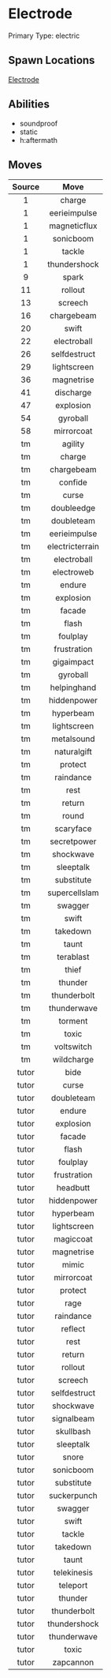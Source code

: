 # Electrode  
Primary Type: electric  
  
## Spawn Locations  
[Electrode](/data/spawn_presets/electrode.md)  
  
## Abilities  
  * soundproof
  * static
  * h:aftermath
  
  
## Moves  
  
| Source | Move |  
|:---:|:---:|  
| 1 | charge |  
| 1 | eerieimpulse |  
| 1 | magneticflux |  
| 1 | sonicboom |  
| 1 | tackle |  
| 1 | thundershock |  
| 9 | spark |  
| 11 | rollout |  
| 13 | screech |  
| 16 | chargebeam |  
| 20 | swift |  
| 22 | electroball |  
| 26 | selfdestruct |  
| 29 | lightscreen |  
| 36 | magnetrise |  
| 41 | discharge |  
| 47 | explosion |  
| 54 | gyroball |  
| 58 | mirrorcoat |  
| tm | agility |  
| tm | charge |  
| tm | chargebeam |  
| tm | confide |  
| tm | curse |  
| tm | doubleedge |  
| tm | doubleteam |  
| tm | eerieimpulse |  
| tm | electricterrain |  
| tm | electroball |  
| tm | electroweb |  
| tm | endure |  
| tm | explosion |  
| tm | facade |  
| tm | flash |  
| tm | foulplay |  
| tm | frustration |  
| tm | gigaimpact |  
| tm | gyroball |  
| tm | helpinghand |  
| tm | hiddenpower |  
| tm | hyperbeam |  
| tm | lightscreen |  
| tm | metalsound |  
| tm | naturalgift |  
| tm | protect |  
| tm | raindance |  
| tm | rest |  
| tm | return |  
| tm | round |  
| tm | scaryface |  
| tm | secretpower |  
| tm | shockwave |  
| tm | sleeptalk |  
| tm | substitute |  
| tm | supercellslam |  
| tm | swagger |  
| tm | swift |  
| tm | takedown |  
| tm | taunt |  
| tm | terablast |  
| tm | thief |  
| tm | thunder |  
| tm | thunderbolt |  
| tm | thunderwave |  
| tm | torment |  
| tm | toxic |  
| tm | voltswitch |  
| tm | wildcharge |  
| tutor | bide |  
| tutor | curse |  
| tutor | doubleteam |  
| tutor | endure |  
| tutor | explosion |  
| tutor | facade |  
| tutor | flash |  
| tutor | foulplay |  
| tutor | frustration |  
| tutor | headbutt |  
| tutor | hiddenpower |  
| tutor | hyperbeam |  
| tutor | lightscreen |  
| tutor | magiccoat |  
| tutor | magnetrise |  
| tutor | mimic |  
| tutor | mirrorcoat |  
| tutor | protect |  
| tutor | rage |  
| tutor | raindance |  
| tutor | reflect |  
| tutor | rest |  
| tutor | return |  
| tutor | rollout |  
| tutor | screech |  
| tutor | selfdestruct |  
| tutor | shockwave |  
| tutor | signalbeam |  
| tutor | skullbash |  
| tutor | sleeptalk |  
| tutor | snore |  
| tutor | sonicboom |  
| tutor | substitute |  
| tutor | suckerpunch |  
| tutor | swagger |  
| tutor | swift |  
| tutor | tackle |  
| tutor | takedown |  
| tutor | taunt |  
| tutor | telekinesis |  
| tutor | teleport |  
| tutor | thunder |  
| tutor | thunderbolt |  
| tutor | thundershock |  
| tutor | thunderwave |  
| tutor | toxic |  
| tutor | zapcannon |  
  
